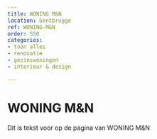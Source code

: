 ```yaml
---
title: WONING M&N
location: Gentbrugge
ref: WONING-M&N
order: 550
categories:
- toon alles
- renovatie
- gezinswoningen
- interieur & design

---
```

# WONING M&N

Dit is tekst voor op de pagina van WONING M&N